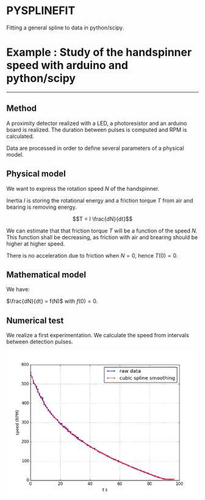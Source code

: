 PYSPLINEFIT
===========

Fitting a general spline to data in python/scipy.

# Example : Study of the handspinner speed with arduino and python/scipy

---

## Method

A proximity detector realized with a LED, a photoresistor and an arduino board is realized. The duration between pulses is computed and RPM is calculated.

Data are processed in order to define several parameters of a physical model.

## Physical model

We want to express the rotation speed $N$ of the handspinner.

Inertia $I$ is storing the rotational energy and a friction torque $T$ from air and bearing is removing energy.

$$T = I \frac{dN}{dt}$$

We can estimate that that friction torque $T$ will be a function of the speed $N$. This function shall be decreasing, as friction with air and brearing should be higher at higher speed. 

There is no acceleration due to friction when $N=0$, hence $T(0)=0$.

## Mathematical model

We have:

$\frac{dN}{dt} = f(N)$ with $f(0)=0$.

## Numerical test

We realize a first experimentation. We calculate the speed from intervals between detection pulses.

![experimental data](res/figure_1-1.png)




